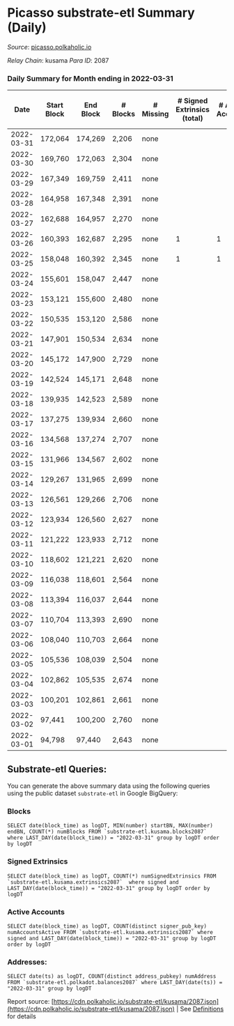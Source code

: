 # Picasso substrate-etl Summary (Daily)

_Source_: [picasso.polkaholic.io](https://picasso.polkaholic.io)

*Relay Chain*: kusama
*Para ID*: 2087



### Daily Summary for Month ending in 2022-03-31


| Date | Start Block | End Block | # Blocks | # Missing | # Signed Extrinsics (total) | # Active Accounts | # Addresses with Balances | # Events | # Transfers | # XCM Transfers In | # XCM Transfers Out |
| ---- | ----------- | --------- | -------- | --------- | --------------------------- | ----------------- | ------------------------- | -------- | ----------- | ------------------ | ------------------- |
| 2022-03-31 | 172,064 | 174,269 | 2,206 | none  |  |  | 8 | 4,413 |   |   |   |
| 2022-03-30 | 169,760 | 172,063 | 2,304 | none  |  |  | 8 | 4,609 |   |   |   |
| 2022-03-29 | 167,349 | 169,759 | 2,411 | none  |  |  | 8 | 4,824 |   |   |   |
| 2022-03-28 | 164,958 | 167,348 | 2,391 | none  |  |  | 8 | 4,783 |   |   |   |
| 2022-03-27 | 162,688 | 164,957 | 2,270 | none  |  |  | 8 | 4,541 |   |   |   |
| 2022-03-26 | 160,393 | 162,687 | 2,295 | none  | 1 | 1 | 8 | 4,596 |   |   |   |
| 2022-03-25 | 158,048 | 160,392 | 2,345 | none  | 1 | 1 | 8 | 4,698 |   |   |   |
| 2022-03-24 | 155,601 | 158,047 | 2,447 | none  |  |  | 8 | 4,895 |   |   |   |
| 2022-03-23 | 153,121 | 155,600 | 2,480 | none  |  |  | 8 | 4,961 |   |   |   |
| 2022-03-22 | 150,535 | 153,120 | 2,586 | none  |  |  | 8 | 5,177 |   |   |   |
| 2022-03-21 | 147,901 | 150,534 | 2,634 | none  |  |  | 8 | 5,269 |   |   |   |
| 2022-03-20 | 145,172 | 147,900 | 2,729 | none  |  |  | 8 | 5,460 |   |   |   |
| 2022-03-19 | 142,524 | 145,171 | 2,648 | none  |  |  | 8 | 5,297 |   |   |   |
| 2022-03-18 | 139,935 | 142,523 | 2,589 | none  |  |  | 8 | 5,180 |   |   |   |
| 2022-03-17 | 137,275 | 139,934 | 2,660 | none  |  |  | 8 | 5,321 |   |   |   |
| 2022-03-16 | 134,568 | 137,274 | 2,707 | none  |  |  | 8 | 5,416 |   |   |   |
| 2022-03-15 | 131,966 | 134,567 | 2,602 | none  |  |  | 8 | 5,205 |   |   |   |
| 2022-03-14 | 129,267 | 131,965 | 2,699 | none  |  |  | 8 | 5,400 |   |   |   |
| 2022-03-13 | 126,561 | 129,266 | 2,706 | none  |  |  | 8 | 5,413 |   |   |   |
| 2022-03-12 | 123,934 | 126,560 | 2,627 | none  |  |  | 8 | 5,256 |   |   |   |
| 2022-03-11 | 121,222 | 123,933 | 2,712 | none  |  |  | 8 | 5,425 |   |   |   |
| 2022-03-10 | 118,602 | 121,221 | 2,620 | none  |  |  | 8 | 5,242 |   |   |   |
| 2022-03-09 | 116,038 | 118,601 | 2,564 | none  |  |  | 8 | 5,129 |   |   |   |
| 2022-03-08 | 113,394 | 116,037 | 2,644 | none  |  |  | 8 | 5,290 |   |   |   |
| 2022-03-07 | 110,704 | 113,393 | 2,690 | none  |  |  | 8 | 5,381 |   |   |   |
| 2022-03-06 | 108,040 | 110,703 | 2,664 | none  |  |  | 8 | 5,329 |   |   |   |
| 2022-03-05 | 105,536 | 108,039 | 2,504 | none  |  |  | 8 | 5,010 |   |   |   |
| 2022-03-04 | 102,862 | 105,535 | 2,674 | none  |  |  | 8 | 5,349 |   |   |   |
| 2022-03-03 | 100,201 | 102,861 | 2,661 | none  |  |  | 8 | 5,327 |   |   |   |
| 2022-03-02 | 97,441 | 100,200 | 2,760 | none  |  |  | 8 | 5,521 |   |   |   |
| 2022-03-01 | 94,798 | 97,440 | 2,643 | none  |  |  | 8 | 5,288 |   |   |   |

## Substrate-etl Queries:
You can generate the above summary data using the following queries using the public dataset `substrate-etl` in Google BigQuery:


### Blocks
```
SELECT date(block_time) as logDT, MIN(number) startBN, MAX(number) endBN, COUNT(*) numBlocks FROM `substrate-etl.kusama.blocks2087`  where LAST_DAY(date(block_time)) = "2022-03-31" group by logDT order by logDT
```


### Signed Extrinsics
```
SELECT date(block_time) as logDT, COUNT(*) numSignedExtrinsics FROM `substrate-etl.kusama.extrinsics2087`  where signed and LAST_DAY(date(block_time)) = "2022-03-31" group by logDT order by logDT
```


### Active Accounts
```
SELECT date(block_time) as logDT, COUNT(distinct signer_pub_key) numAccountsActive FROM `substrate-etl.kusama.extrinsics2087` where signed and LAST_DAY(date(block_time)) = "2022-03-31" group by logDT order by logDT
```


### Addresses:
```
SELECT date(ts) as logDT, COUNT(distinct address_pubkey) numAddress FROM `substrate-etl.polkadot.balances2087` where LAST_DAY(date(ts)) = "2022-03-31" group by logDT
```



Report source: [https://cdn.polkaholic.io/substrate-etl/kusama/2087.json](https://cdn.polkaholic.io/substrate-etl/kusama/2087.json) | See [Definitions](/DEFINITIONS.md) for details
